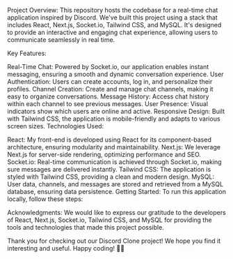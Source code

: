 Project Overview:
This repository hosts the codebase for a real-time chat application inspired by Discord. We've built this project using a stack that includes React, Next.js, Socket.io, Tailwind CSS, and MySQL. It's designed to provide an interactive and engaging chat experience, allowing users to communicate seamlessly in real time.

Key Features:

Real-Time Chat: Powered by Socket.io, our application enables instant messaging, ensuring a smooth and dynamic conversation experience.
User Authentication: Users can create accounts, log in, and personalize their profiles.
Channel Creation: Create and manage chat channels, making it easy to organize conversations.
Message History: Access chat history within each channel to see previous messages.
User Presence: Visual indicators show which users are online and active.
Responsive Design: Built with Tailwind CSS, the application is mobile-friendly and adapts to various screen sizes.
Technologies Used:

React: My front-end is developed using React for its component-based architecture, ensuring modularity and maintainability.
Next.js: We leverage Next.js for server-side rendering, optimizing performance and SEO.
Socket.io: Real-time communication is achieved through Socket.io, making sure messages are delivered instantly.
Tailwind CSS: The application is styled with Tailwind CSS, providing a clean and modern design.
MySQL: User data, channels, and messages are stored and retrieved from a MySQL database, ensuring data persistence.
Getting Started:
To run this application locally, follow these steps:

Acknowledgments:
We would like to express our gratitude to the developers of React, Next.js, Socket.io, Tailwind CSS, and MySQL for providing the tools and technologies that made this project possible.

Thank you for checking out our Discord Clone project! We hope you find it interesting and useful. Happy coding! 🚀🎉
